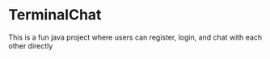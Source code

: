 # TerminalChat
This is a fun java project where users can register, login, and chat with each other directly
